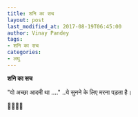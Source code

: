 ```yaml
---
title: शनि का सच
layout: post
last_modified_at: 2017-08-19T06:45:00
author: Vinay Pandey
tags:
- शनि का सच
categories:
- लघु
---
```

**शनि का सच**

"वो अच्छा आदमी था ...."
..ये सुनने के लिए मरना पड़ता है। 

🙏🌷🌷🙏


